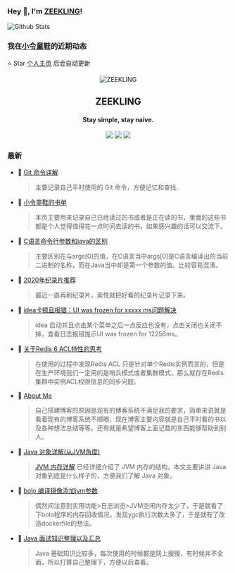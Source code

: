 ### Hey 👋, I'm [ZEEKLING](https://www.zeekling.cn)! 
![Github Stats](https://github-readme-stats.vercel.app/api?username=zeekling&show_icons=true) 
### 我在[小令童鞋](https://www.zeekling.cn)的近期动态

⭐️ Star [个人主页](https://github.com/zeekling/zeekling) 后会自动更新
<p align="center"><img alt="ZEEKLING" src="https://img.zeekling.cn/images/2020/02/23/logo.th.png"></p><h2 align="center">ZEEKLING
</h2>

<h4 align="center">Stay simple, stay naive.</h4>
<p align="center"><a title="ZEEKLING" target="_blank" href="https://github.com/zeekling/zeekling"><img src="https://img.shields.io/github/last-commit/zeekling/zeekling.svg?style=flat-square&color=FF9900"></a>
<a title="GitHub repo size in bytes" target="_blank" href="https://github.com/zeekling/zeekling"><img src="https://img.shields.io/github/repo-size/zeekling/zeekling.svg?style=flat-square"></a>
<a title="Hits" target="_blank" href="https://github.com/zeekling/hits"><img src="https://hits.b3log.org/zeekling/zeekling.svg"></a></p>

### 最新

* 📝 [Git 命令详解](https://www.zeekling.cn/articles/2019/12/01/1575184426144.html) 
    > <p>主要记录自己平时使用的 Git 命令，方便记忆和查找..</p>
* 📝 [小令童鞋的书单](https://www.zeekling.cn/book.html) 
    > <p>本页主要用来记录自己已经读过的书或者是正在读的书，里面的这些书都是个人觉得值得花一点时间去读的书，如果感兴趣的话可以交流下。</p>
* 📝 [C语言命令行参数和java的区别](https://www.zeekling.cn/articles/2021/05/10/1620604379807.html) 
    > <p>主要区别在与args[0]的值，在C语言当中args[0]是C语言编译出的当前二进制的名称，而在Java当中却是第一个参数的值。比较容易混淆。</p>
* 📝 [2020年纪录片推荐](https://www.zeekling.cn/articles/2020/03/22/1584873973456.html) 
    > <p>最近一直再刷纪录片，索性就把好看的纪录片记录下来。</p>
* 📝 [idea卡顿且报错：UI was frozen for xxxxx ms问题解决](https://www.zeekling.cn/articles/2021/04/30/1619715915118.html) 
    > <p>idea 启动并且点击某个菜单之后一点反应也没有，点击关闭也关闭不掉，查看日志报错提示UI was frozen for 12256ms。</p>
* 📝 [关于Redis 6 ACL特性的思考](https://www.zeekling.cn/articles/2021/04/19/1618845188228.html) 
    > <p>在使用的过程中发现Redis ACL 只是针对单个Redis实例而言的，但是在生产环境我们一定用的是哨兵模式或者集群模式，那么就存在Redis集群中实例ACL权限信息的同步问题。</p>
* 📝 [About Me](https://www.zeekling.cn/aboutMe.html) 
    > <p>自己搭建博客的原因是现有的博客系统不满足我的要求，简单来说就是看着现有的博客系统不顺眼，现在博客主要内容就是自己平时看的书以及各种想法总结等等。还有就是希望博客上面记载的东西能够帮助到别人。</p>
* 📝 [Java 对象详解(从JVM角度)](https://www.zeekling.cn/articles/2020/01/18/1579344932298.html) 
    > <p><a href="https://www.zeekling.cn/articles/2020/01/18/1579326364846.html">JVM 内存详解</a> 已经详细介绍了 JVM 内存的结构，本文主要讲讲 Java 对象到底是什么样子的，方便我们了解 Java 对象。</p>
* 📝 [bolo 编译镜像添加jvm参数](https://www.zeekling.cn/articles/2020/08/25/1598324985257.html) 
    > <p>偶然间注意到实用功能&#62;日志浏览&#62;JVM空闲内存太少了，于是就看了下bolo程序的内存回收情况，发现ygc执行次数太多了，于是就有了改造dockerfile的想法。</p>
* 📝 [Java 面试知识整理以及汇总](https://www.zeekling.cn/articles/2020/01/02/1577973856241.html) 
    > <p>Java 基础知识比较多，每次使用的时候都是网上搜搜，有时候并不全面，所以打算自己整理下，方便以后查看。</p>




